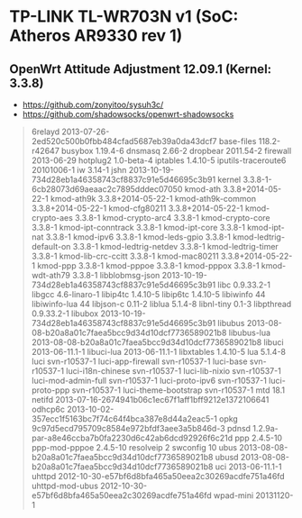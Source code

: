 # TP-LINK TL-WR703N v1 (SoC: Atheros AR9330 rev 1)
## OpenWrt Attitude Adjustment 12.09.1 (Kernel: 3.3.8)

+ https://github.com/zonyitoo/sysuh3c/
+ https://github.com/shadowsocks/openwrt-shadowsocks

> 6relayd	2013-07-26-2ed520c500b0fbb484cfad5687eb39a0da43dcf7
> base-files	118.2-r42647
> busybox	1.19.4-6
> dnsmasq	2.66-2
> dropbear	2011.54-2
> firewall	2013-06-29
> hotplug2	1.0-beta-4
> iptables	1.4.10-5
> iputils-traceroute6	20101006-1
> iw	3.14-1
> jshn	2013-10-19-734d28eb1a46358743cf8837c91e5d46695c3b91
> kernel	3.3.8-1-6cb28073d69aeaac2c7895dddec07050
> kmod-ath	3.3.8+2014-05-22-1
> kmod-ath9k	3.3.8+2014-05-22-1
> kmod-ath9k-common	3.3.8+2014-05-22-1
> kmod-cfg80211	3.3.8+2014-05-22-1
> kmod-crypto-aes	3.3.8-1
> kmod-crypto-arc4	3.3.8-1
> kmod-crypto-core	3.3.8-1
> kmod-ipt-conntrack	3.3.8-1
> kmod-ipt-core	3.3.8-1
> kmod-ipt-nat	3.3.8-1
> kmod-ipv6	3.3.8-1
> kmod-leds-gpio	3.3.8-1
> kmod-ledtrig-default-on	3.3.8-1
> kmod-ledtrig-netdev	3.3.8-1
> kmod-ledtrig-timer	3.3.8-1
> kmod-lib-crc-ccitt	3.3.8-1
> kmod-mac80211	3.3.8+2014-05-22-1
> kmod-ppp	3.3.8-1
> kmod-pppoe	3.3.8-1
> kmod-pppox	3.3.8-1
> kmod-wdt-ath79	3.3.8-1
> libblobmsg-json	2013-10-19-734d28eb1a46358743cf8837c91e5d46695c3b91
> libc	0.9.33.2-1
> libgcc	4.6-linaro-1
> libip4tc	1.4.10-5
> libip6tc	1.4.10-5
> libiwinfo	44
> libiwinfo-lua	44
> libjson-c	0.11-2
> liblua	5.1.4-8
> libnl-tiny	0.1-3
> libpthread	0.9.33.2-1
> libubox	2013-10-19-734d28eb1a46358743cf8837c91e5d46695c3b91
> libubus	2013-08-08-b20a8a01c7faea5bcc9d34d10dcf7736589021b8
> libubus-lua	2013-08-08-b20a8a01c7faea5bcc9d34d10dcf7736589021b8
> libuci	2013-06-11.1-1
> libuci-lua	2013-06-11.1-1
> libxtables	1.4.10-5
> lua	5.1.4-8
> luci	svn-r10537-1
> luci-app-firewall	svn-r10537-1
> luci-base	svn-r10537-1
> luci-i18n-chinese	svn-r10537-1
> luci-lib-nixio	svn-r10537-1
> luci-mod-admin-full	svn-r10537-1
> luci-proto-ipv6	svn-r10537-1
> luci-proto-ppp	svn-r10537-1
> luci-theme-bootstrap	svn-r10537-1
> mtd	18.1
> netifd	2013-07-16-2674941b06c1ec67f1aff1bff9212e1372106641
> odhcp6c	2013-10-02-357ecc1f5163bc7f74c64f4bca387e8d44a2eac5-1
> opkg	9c97d5ecd795709c8584e972bfdf3aee3a5b846d-3
> pdnsd	1.2.9a-par-a8e46ccba7b0fa2230d6c42ab6dcd92926f6c21d
> ppp	2.4.5-10
> ppp-mod-pppoe	2.4.5-10
> resolveip	2
> swconfig	10
> ubus	2013-08-08-b20a8a01c7faea5bcc9d34d10dcf7736589021b8
> ubusd	2013-08-08-b20a8a01c7faea5bcc9d34d10dcf7736589021b8
> uci	2013-06-11.1-1
> uhttpd	2012-10-30-e57bf6d8bfa465a50eea2c30269acdfe751a46fd
> uhttpd-mod-ubus	2012-10-30-e57bf6d8bfa465a50eea2c30269acdfe751a46fd
> wpad-mini	20131120-1
